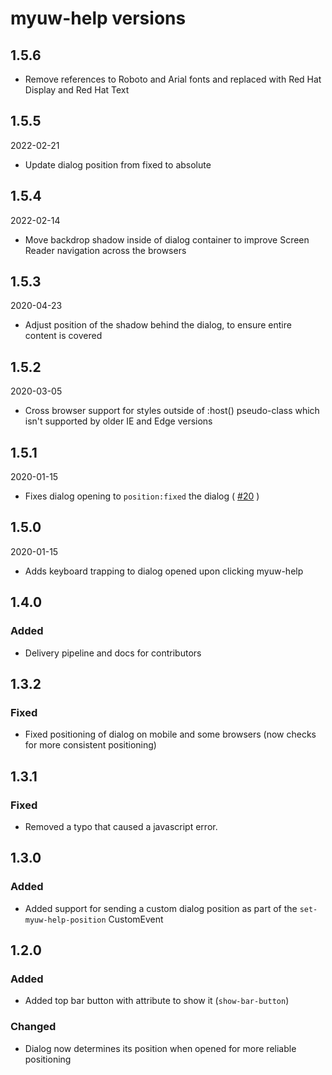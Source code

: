 # myuw-help versions

## 1.5.6

* Remove references to Roboto and Arial fonts and replaced with Red Hat Display and Red Hat Text

## 1.5.5

2022-02-21

* Update dialog position from fixed to absolute

## 1.5.4

2022-02-14

* Move backdrop shadow inside of dialog container to improve Screen Reader navigation across the browsers
## 1.5.3

2020-04-23

* Adjust position of the shadow behind the dialog, to ensure entire content is covered

## 1.5.2

2020-03-05

* Cross browser support for styles outside of :host() pseudo-class which isn't supported by older IE and Edge versions

## 1.5.1

2020-01-15

* Fixes dialog opening to `position:fixed` the dialog ( [#20][] )

## 1.5.0

2020-01-15

* Adds keyboard trapping to dialog opened upon clicking myuw-help

## 1.4.0

### Added

* Delivery pipeline and docs for contributors

## 1.3.2

### Fixed

* Fixed positioning of dialog on mobile and some browsers (now checks for more consistent positioning)

## 1.3.1

### Fixed

* Removed a typo that caused a javascript error.

## 1.3.0

### Added

* Added support for sending a custom dialog position as part of the `set-myuw-help-position` CustomEvent

## 1.2.0

### Added

* Added top bar button with attribute to show it (`show-bar-button`)

### Changed

* Dialog now determines its position when opened for more reliable positioning


[#20]: https://github.com/myuw-web-components/myuw-help/pull/20
